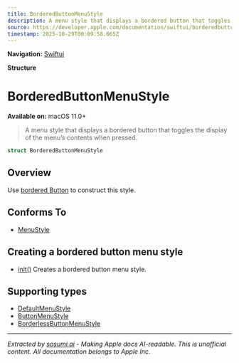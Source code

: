 ```yaml
---
title: BorderedButtonMenuStyle
description: A menu style that displays a bordered button that toggles the display of the menu’s contents when pressed.
source: https://developer.apple.com/documentation/swiftui/borderedbuttonmenustyle
timestamp: 2025-10-29T00:09:58.665Z
---
```


**Navigation:** [Swiftui](/documentation/swiftui)

**Structure**

# BorderedButtonMenuStyle

**Available on:** macOS 11.0+

> A menu style that displays a bordered button that toggles the display of the menu’s contents when pressed.

```swift
struct BorderedButtonMenuStyle
```

## Overview

Use [bordered Button](/documentation/swiftui/menustyle/borderedbutton) to construct this style.

## Conforms To

- [MenuStyle](/documentation/swiftui/menustyle)

## Creating a bordered button menu style

- [init()](/documentation/swiftui/borderedbuttonmenustyle/init()) Creates a bordered button menu style.

## Supporting types

- [DefaultMenuStyle](/documentation/swiftui/defaultmenustyle)
- [ButtonMenuStyle](/documentation/swiftui/buttonmenustyle)
- [BorderlessButtonMenuStyle](/documentation/swiftui/borderlessbuttonmenustyle)

---

*Extracted by [sosumi.ai](https://sosumi.ai) - Making Apple docs AI-readable.*
*This is unofficial content. All documentation belongs to Apple Inc.*
